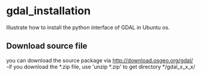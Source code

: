 # gdal_installation
Illustrate how to install the python interface of GDAL in Ubuntu os.

##  Download source file
you can download the source package via http://download.osgeo.org/gdal/  
-if you download the *.zip file, use 'unzip *.zip' to get directory */gdal_x_x_x/
